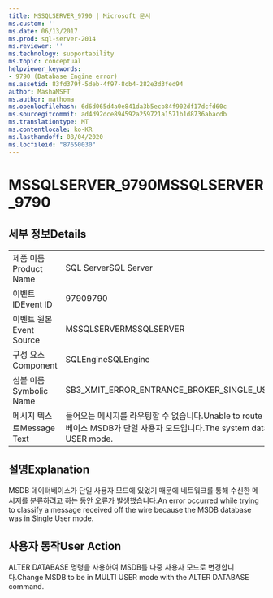 ```yaml
---
title: MSSQLSERVER_9790 | Microsoft 문서
ms.custom: ''
ms.date: 06/13/2017
ms.prod: sql-server-2014
ms.reviewer: ''
ms.technology: supportability
ms.topic: conceptual
helpviewer_keywords:
- 9790 (Database Engine error)
ms.assetid: 83fd379f-5deb-4f97-8cb4-282e3d3fed94
author: MashaMSFT
ms.author: mathoma
ms.openlocfilehash: 6d6d065d4a0e841da3b5ecb84f902df17dcfd60c
ms.sourcegitcommit: ad4d92dce894592a259721a1571b1d8736abacdb
ms.translationtype: MT
ms.contentlocale: ko-KR
ms.lasthandoff: 08/04/2020
ms.locfileid: "87650030"
---
```

# <a name="mssqlserver_9790"></a><span data-ttu-id="ad72e-102">MSSQLSERVER_9790</span><span class="sxs-lookup"><span data-stu-id="ad72e-102">MSSQLSERVER_9790</span></span>
    
## <a name="details"></a><span data-ttu-id="ad72e-103">세부 정보</span><span class="sxs-lookup"><span data-stu-id="ad72e-103">Details</span></span>  
  
|||  
|-|-|  
|<span data-ttu-id="ad72e-104">제품 이름</span><span class="sxs-lookup"><span data-stu-id="ad72e-104">Product Name</span></span>|<span data-ttu-id="ad72e-105">SQL Server</span><span class="sxs-lookup"><span data-stu-id="ad72e-105">SQL Server</span></span>|  
|<span data-ttu-id="ad72e-106">이벤트 ID</span><span class="sxs-lookup"><span data-stu-id="ad72e-106">Event ID</span></span>|<span data-ttu-id="ad72e-107">9790</span><span class="sxs-lookup"><span data-stu-id="ad72e-107">9790</span></span>|  
|<span data-ttu-id="ad72e-108">이벤트 원본</span><span class="sxs-lookup"><span data-stu-id="ad72e-108">Event Source</span></span>|<span data-ttu-id="ad72e-109">MSSQLSERVER</span><span class="sxs-lookup"><span data-stu-id="ad72e-109">MSSQLSERVER</span></span>|  
|<span data-ttu-id="ad72e-110">구성 요소</span><span class="sxs-lookup"><span data-stu-id="ad72e-110">Component</span></span>|<span data-ttu-id="ad72e-111">SQLEngine</span><span class="sxs-lookup"><span data-stu-id="ad72e-111">SQLEngine</span></span>|  
|<span data-ttu-id="ad72e-112">심볼 이름</span><span class="sxs-lookup"><span data-stu-id="ad72e-112">Symbolic Name</span></span>|<span data-ttu-id="ad72e-113">SB3_XMIT_ERROR_ENTRANCE_BROKER_SINGLE_USER</span><span class="sxs-lookup"><span data-stu-id="ad72e-113">SB3_XMIT_ERROR_ENTRANCE_BROKER_SINGLE_USER</span></span>|  
|<span data-ttu-id="ad72e-114">메시지 텍스트</span><span class="sxs-lookup"><span data-stu-id="ad72e-114">Message Text</span></span>|<span data-ttu-id="ad72e-115">들어오는 메시지를 라우팅할 수 없습니다.</span><span class="sxs-lookup"><span data-stu-id="ad72e-115">Unable to route the incoming message.</span></span> <span data-ttu-id="ad72e-116">라우팅 정보를 포함하는 시스템 데이터베이스 MSDB가 단일 사용자 모드입니다.</span><span class="sxs-lookup"><span data-stu-id="ad72e-116">The system database MSDB containing routing information is in SINGLE USER mode.</span></span>|  
  
## <a name="explanation"></a><span data-ttu-id="ad72e-117">설명</span><span class="sxs-lookup"><span data-stu-id="ad72e-117">Explanation</span></span>  
 <span data-ttu-id="ad72e-118">MSDB 데이터베이스가 단일 사용자 모드에 있었기 때문에 네트워크를 통해 수신한 메시지를 분류하려고 하는 동안 오류가 발생했습니다.</span><span class="sxs-lookup"><span data-stu-id="ad72e-118">An error occurred while trying to classify a message received off the wire because the MSDB database was in Single User mode.</span></span>  
  
## <a name="user-action"></a><span data-ttu-id="ad72e-119">사용자 동작</span><span class="sxs-lookup"><span data-stu-id="ad72e-119">User Action</span></span>  
 <span data-ttu-id="ad72e-120">ALTER DATABASE 명령을 사용하여 MSDB를 다중 사용자 모드로 변경합니다.</span><span class="sxs-lookup"><span data-stu-id="ad72e-120">Change MSDB to be in MULTI USER mode with the ALTER DATABASE command.</span></span>  
  
  
